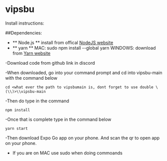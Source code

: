 # vipsbu
Install instructions:

##Dependencies: 
* ** Node.js **
    install from offical [NodeJS website](Nodejs.org)
* ** yarn **
    MAC: sudo npm install --global yarn
    WINDOWS: download from [Yarn website](yarnpkg.com)
    
-Download code from github link in discord

-When downloaded, go into your command prompt and cd into vipsbu-main with the command below

    cd <what ever the path to vipsbumain is, dont forget to use double \ (\\)>\\vipsbu-main

-Then do type in the command

    npm install

-Once that is complete type in the command below

    yarn start

-Then download Expo Go app on your phone. And scan the qr to open app on your phone.
* If you are on MAC use sudo when doing commoands
